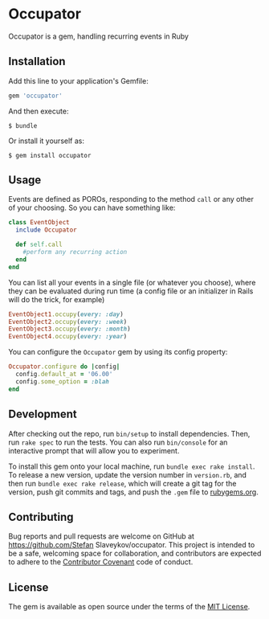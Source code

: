 # Occupator

Occupator is a gem, handling recurring events in Ruby

## Installation

Add this line to your application's Gemfile:

```ruby
gem 'occupator'
```

And then execute:

    $ bundle

Or install it yourself as:

    $ gem install occupator

## Usage

Events are defined as POROs, responding to the method `call` or any
other of your choosing. So you can have something like:
```ruby
class EventObject
  include Occupator

  def self.call
    #perform any recurring action
  end
end
```
You can list all your events in a single file (or whatever you choose),
where they can be evaluated during run time (a config file or an
initializer in Rails will do the trick, for example)

```ruby
EventObject1.occupy(every: :day)
EventObject2.occupy(every: :week)
EventObject3.occupy(every: :month)
EventObject4.occupy(every: :year)
```

You can configure the `Occupator` gem by using its config property:
```ruby
Occupator.configure do |config|
  config.default_at = '06.00'
  config.some_option = :blah
end
```
## Development

After checking out the repo, run `bin/setup` to install dependencies. Then, run `rake spec` to run the tests. You can also run `bin/console` for an interactive prompt that will allow you to experiment.

To install this gem onto your local machine, run `bundle exec rake install`. To release a new version, update the version number in `version.rb`, and then run `bundle exec rake release`, which will create a git tag for the version, push git commits and tags, and push the `.gem` file to [rubygems.org](https://rubygems.org).

## Contributing

Bug reports and pull requests are welcome on GitHub at https://github.com/Stefan Slaveykov/occupator. This project is intended to be a safe, welcoming space for collaboration, and contributors are expected to adhere to the [Contributor Covenant](http://contributor-covenant.org) code of conduct.


## License

The gem is available as open source under the terms of the [MIT License](http://opensource.org/licenses/MIT).

